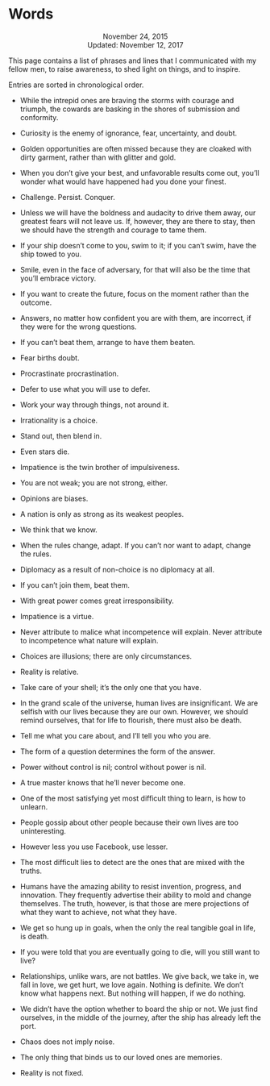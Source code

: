 Words
=====

<center>November 24, 2015</center>
<center>Updated: November 12, 2017</center>

This page contains a list of phrases and lines that I communicated with my fellow men, to raise
awareness, to shed light on things, and to inspire.

Entries are sorted in chronological order.


- While the intrepid ones are braving the storms with courage and triumph, the cowards are basking
  in the shores of submission and conformity.<br>


- Curiosity is the enemy of ignorance, fear, uncertainty, and doubt.<br>


- Golden opportunities are often missed because they are cloaked with dirty garment, rather than
  with glitter and gold.<br>


- When you don’t give your best, and unfavorable results come out, you’ll wonder what would have
  happened had you done your finest.<br>


- Challenge. Persist. Conquer.<br>


- Unless we will have the boldness and audacity to drive them away, our greatest fears will not
  leave us.  If, however, they are there to stay, then we should have the strength and courage to
  tame them.<br>


- If your ship doesn’t come to you, swim to it; if you can’t swim, have the ship towed to you.<br>


- Smile, even in the face of adversary, for that will also be the time that you’ll embrace
  victory.<br>


- If you want to create the future, focus on the moment rather than the outcome.<br>


- Answers, no matter how confident you are with them, are incorrect, if they were for the wrong
  questions.<br>


- If you can’t beat them, arrange to have them beaten.<br>


- Fear births doubt.<br>


- Procrastinate procrastination.<br>


- Defer to use what you will use to defer.<br>


- Work your way through things, not around it.<br>


- Irrationality is a choice.<br>


- Stand out, then blend in.<br>


- Even stars die.<br>


- Impatience is the twin brother of impulsiveness.<br>


- You are not weak; you are not strong, either.<br>


- Opinions are biases.<br>


- A nation is only as strong as its weakest peoples.<br>


- We think that we know.<br>


- When the rules change, adapt. If you can’t nor want to adapt, change the rules.<br>


- Diplomacy as a result of non-choice is no diplomacy at all.<br>


- If you can’t join them, beat them.<br>


- With great power comes great irresponsibility.<br>


- Impatience is a virtue.<br>


- Never attribute to malice what incompetence will explain. Never attribute to incompetence what
  nature will explain.<br>


- Choices are illusions; there are only circumstances.<br>


- Reality is relative.<br>


- Take care of your shell; it’s the only one that you have.<br>


- In the grand scale of the universe, human lives are insignificant. We are selfish with our lives
  because they are our own. However, we should remind ourselves, that for life to flourish, there
  must also be death.<br>


- Tell me what you care about, and I’ll tell you who you are.<br>


- The form of a question determines the form of the answer.<br>


- Power without control is nil; control without power is nil.<br>


- A true master knows that he’ll never become one.<br>


- One of the most satisfying yet most difficult thing to learn, is how to unlearn.<br>


- People gossip about other people because their own lives are too uninteresting.<br>


- However less you use Facebook, use lesser.<br>


- The most difficult lies to detect are the ones that are mixed with the truths.<br>


- Humans have the amazing ability to resist invention, progress, and innovation. They frequently
  advertise their ability to mold and change themselves. The truth, however, is that those are mere
  projections of what they want to achieve, not what they have.<br>


- We get so hung up in goals, when the only the real tangible goal in life, is death.<br>


- If you were told that you are eventually going to die, will you still want to live?<br>


- Relationships, unlike wars, are not battles. We give back, we take in, we fall in love, we get
  hurt, we love again. Nothing is definite. We don’t know what happens next. But nothing will
  happen, if we do nothing.<br>


- We didn’t have the option whether to board the ship or not. We just find ourselves, in the middle
  of the journey, after the ship has already left the port.<br>


- Chaos does not imply noise.<br>


- The only thing that binds us to our loved ones are memories.<br>


- Reality is not fixed.<br>
